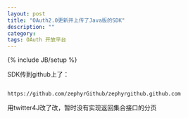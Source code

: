 ```yaml
---
layout: post
title: "OAuth2.0更新并上传了Java版的SDK"
description: ""
category:
tags: OAuth 开放平台
---
```

{% include JB/setup %}

SDK传到github上了：
<div><p><code>
https://github.com/zephyrGithub/zephyrgithub.github.com
</code></p></div>

用twitter4J改了改，暂时没有实现返回集合接口的分页
